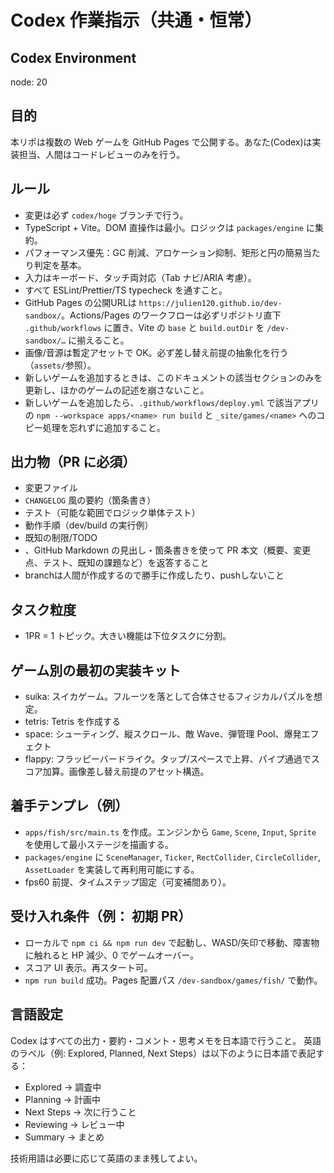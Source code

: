 # Codex 作業指示（共通・恒常）

## Codex Environment

node: 20

## 目的

本リポは複数の Web ゲームを GitHub Pages で公開する。あなた(Codex)は実装担当、人間はコードレビューのみを行う。

## ルール

- 変更は必ず `codex/hoge` ブランチで行う。
- TypeScript + Vite。DOM 直操作は最小。ロジックは `packages/engine` に集約。
- パフォーマンス優先：GC 削減、アロケーション抑制、矩形と円の簡易当たり判定を基本。
- 入力はキーボード、タッチ両対応（Tab ナビ/ARIA 考慮）。
- すべて ESLint/Prettier/TS typecheck を通すこと。
- GitHub Pages の公開URLは `https://julien120.github.io/dev-sandbox/`。Actions/Pages のワークフローは必ずリポジトリ直下 `.github/workflows` に置き、Vite の `base` と `build.outDir` を `/dev-sandbox/…` に揃えること。
- 画像/音源は暫定アセットで OK。必ず差し替え前提の抽象化を行う（`assets/`参照）。
- 新しいゲームを追加するときは、このドキュメントの該当セクションのみを更新し、ほかのゲームの記述を崩さないこと。
- 新しいゲームを追加したら、`.github/workflows/deploy.yml` で該当アプリの `npm --workspace apps/<name> run build` と `_site/games/<name>` へのコピー処理を忘れずに追加すること。

## 出力物（PR に必須）

- 変更ファイル
- `CHANGELOG` 風の要約（箇条書き）
- テスト（可能な範囲でロジック単体テスト）
- 動作手順（dev/build の実行例）
- 既知の制限/TODO
- 、GitHub Markdown の見出し・箇条書きを使って PR 本文（概要、変更点、テスト、既知の課題など）を返答すること
- branchは人間が作成するので勝手に作成したり、pushしないこと

## タスク粒度

- 1PR = 1 トピック。大きい機能は下位タスクに分割。

## ゲーム別の最初の実装キット

- suika: スイカゲーム。フルーツを落として合体させるフィジカルパズルを想定。
- tetris: Tetris を作成する
- space: シューティング、縦スクロール、敵 Wave、弾管理 Pool、爆発エフェクト
- flappy: フラッピーバードライク。タップ/スペースで上昇、パイプ通過でスコア加算。画像差し替え前提のアセット構造。

## 着手テンプレ（例）

- `apps/fish/src/main.ts` を作成。エンジンから `Game`, `Scene`, `Input`, `Sprite` を使用して最小ステージを描画する。
- `packages/engine` に `SceneManager`, `Ticker`, `RectCollider`, `CircleCollider`, `AssetLoader` を実装して再利用可能にする。
- fps60 前提、タイムステップ固定（可変補間あり）。

## 受け入れ条件（例： 初期 PR）

- ローカルで `npm ci && npm run dev` で起動し、WASD/矢印で移動、障害物に触れると HP 減少、0 でゲームオーバー。
- スコア UI 表示。再スタート可。
- `npm run build` 成功。Pages 配置パス `/dev-sandbox/games/fish/` で動作。

## 言語設定

Codex はすべての出力・要約・コメント・思考メモを日本語で行うこと。
英語のラベル（例: Explored, Planned, Next Steps）は以下のように日本語で表記する：

- Explored → 調査中
- Planning → 計画中
- Next Steps → 次に行うこと
- Reviewing → レビュー中
- Summary → まとめ

技術用語は必要に応じて英語のまま残してよい。
